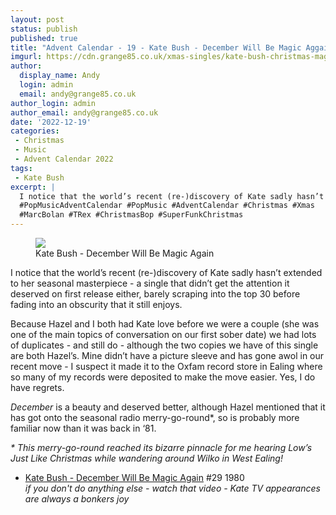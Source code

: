 ```yaml
---
layout: post
status: publish
published: true
title: "Advent Calendar - 19 - Kate Bush - December Will Be Magic Aggain"
imgurl: https://cdn.grange85.co.uk/xmas-singles/kate-bush-christmas-magic-sleeve.jpg
author:
  display_name: Andy
  login: admin
  email: andy@grange85.co.uk
author_login: admin
author_email: andy@grange85.co.uk
date: '2022-12-19'
categories:
 - Christmas
 - Music
 - Advent Calendar 2022
tags:
 - Kate Bush
excerpt: |
  I notice that the world’s recent (re-)discovery of Kate sadly hasn’t extended to her seasonal masterpiece - a single that didn’t get the attention it deserved on first release either, barely scraping into the top 30 before fading into an obscurity that it still enjoys.
  #PopMusicAdventCalendar #PopMusic #AdventCalendar #Christmas #Xmas
  #MarcBolan #TRex #ChristmasBop #SuperFunkChristmas
---
```

<figure class="aligncenter"><img src="https://cdn.grange85.co.uk/xmas-singles/kate-bush-christmas-magic-sleeve.jpg" class="img-responsive" /><figcaption>Kate Bush - December Will Be Magic Again</figcaption></figure>

I notice that the world’s recent (re-)discovery of Kate sadly hasn’t extended to her seasonal masterpiece - a single that didn’t get the attention it deserved on first release either, barely scraping into the top 30 before fading into an obscurity that it still enjoys.

Because Hazel and I both had Kate love before we were a couple (she was one of the main topics of conversation on our first sober date) we had lots of duplicates - and still do - although the two copies we have of this single are both Hazel’s. Mine didn’t have a picture sleeve and has gone awol in our recent move - I suspect it made it to the Oxfam record store in Ealing where so many of my records were deposited to make the move easier. Yes, I do have regrets.

_December_ is a beauty and deserved better, although Hazel mentioned that it has got onto the seasonal radio merry-go-round*, so is probably more familiar now than it was back in ‘81.

_* This merry-go-round reached its bizarre pinnacle for me hearing Low’s Just Like Christmas while wandering around Wilko in West Ealing!_

 - [Kate Bush - December Will Be Magic Again](https://www.youtube.com/watch?v=Mp8u0Eg94CM) #29 1980  
_if you don't do anything else - watch that video - Kate TV appearances are always a bonkers joy_

